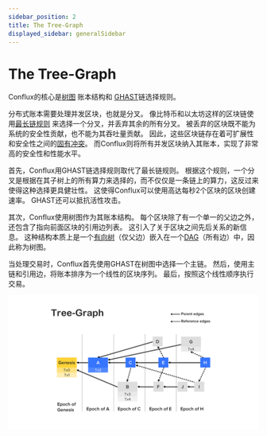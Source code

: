 ```yaml
---
sidebar_position: 2
title: The Tree-Graph
displayed_sidebar: generalSidebar
---
```


# The Tree-Graph

Conflux的核心是[树图](https://arxiv.org/pdf/1805.03870.pdf) 账本结构和 [GHAST](https://confluxnetwork.medium.com/conflux-research-group-ghast-mechanism-adaptive-weight-ghast-explained-part-1-ffe8224a7282)链选择规则。

分布式账本需要处理并发区块，也就是分叉。 像比特币和以太坊这样的区块链使用[最长链规则](https://confluxnetwork.medium.com/advantages-and-disadvantages-of-the-longest-chain-rule-bc27225a2728) 来选择一个分叉，并丢弃其余的所有分叉。 被丢弃的区块既不能为系统的安全性贡献，也不能为其吞吐量贡献。 因此，这些区块链存在着可扩展性和安全性之间的[固有冲突](https://eprint.iacr.org/2013/881.pdf)。 而Conflux则将所有并发区块纳入其账本，实现了非常高的安全性和性能水平。

首先，Conflux用GHAST链选择规则取代了最长链规则。 根据这个规则，一个分叉是根据在其子树上的所有算力来选择的，而不仅仅是一条链上的算力，这反过来使得这种选择更具健壮性。 这使得Conflux可以使用高达每秒2个区块的区块创建速率。 GHAST还可以抵抗活性攻击。

其次，Conflux使用树图作为其账本结构。 每个区块除了有一个单一的父边之外，还包含了指向前面区块的引用边列表。 这引入了关于区块之间先后关系的新信息。 这种结构本质上是一个[有向树](https://en.wikipedia.org/wiki/Polytree)（仅父边）嵌入在一个[DAG](https://en.wikipedia.org/wiki/Directed_acyclic_graph)（所有边）中，因此称为树图。

当处理交易时，Conflux首先使用GHAST在树图中选择一个主链。 然后，使用主链和引用边，将账本排序为一个线性的区块序列。 最后，按照这个线性顺序执行交易。

![Tree Graph](../../img/tree_graph.jpg)
